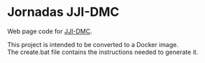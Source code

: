 # Jornadas JJI-DMC

Web page code for [JJI-DMC](https://jji-dmc.unirioja.es/).

This project is intended to be converted to a Docker image.\
The create.bat file contains the instructions needed to generate it.